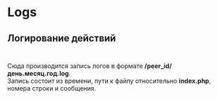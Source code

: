 # Logs
## Логирование действий<br><br>

Сюда производится запись логов в формате **/peer_id/день.месяц.год.log**.<br>
Запись состоит из времени, пути к файлу относительно **index.php**, номера строки и сообщения.
